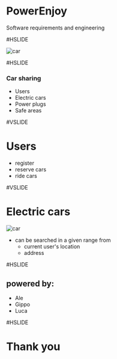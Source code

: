 # PowerEnjoy

Software requirements and engineering

#HSLIDE

![car](https://images.duckduckgo.com/iur/?f=1&image_host=http%3A%2F%2Fmaryloudriedger2.files.wordpress.com%2F2012%2F05%2Fcar-sharing.jpg&u=https://maryloudriedger2.files.wordpress.com/2012/05/car-sharing.jpg)

#HSLIDE

### Car sharing

- Users
- Electric cars
- Power plugs
- Safe areas

#VSLIDE

# Users
- register
- reserve cars
- ride cars

#VSLIDE

# Electric cars

![car](http://www.luccacitta.net/archivi/immagini/2014/A/auto-elettrica-simbolo-7644.jpg)

- can be searched in a given range from 
  - current user's location
  - address
  
#HSLIDE

## powered by:
- Ale
- Gippo
- Luca

#HSLIDE

# Thank you
